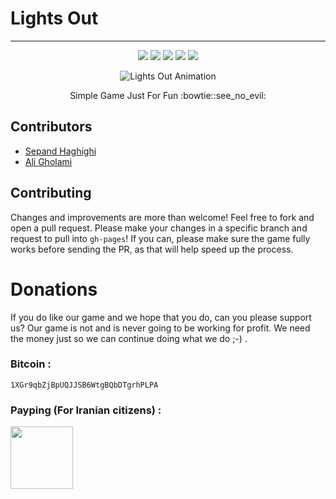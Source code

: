 # Lights Out

----------		


<div align="center">

<a href="http://www.lightsout.ir"><img src="https://img.shields.io/badge/GAME-PLAY!-green.svg"></a>
<a href="http://www.lightsout.ir/help.html"><img src="https://img.shields.io/badge/GAME-HELP-blue.svg"></a>
<a href="http://www.lightsout.ir/donate.html"><img src="https://img.shields.io/badge/SUPPORT-DONATE-red.svg"></a>
<a href="https://www.codacy.com/app/sepand-haghighi/lightsout?utm_source=github.com&amp;utm_medium=referral&amp;utm_content=sepandhaghighi/lightsout&amp;utm_campaign=Badge_Grade"><img src="https://api.codacy.com/project/badge/Grade/fcea9a300b484acaae612ee22cdea87b"/></a>
<a href="https://github.com/sepandhaghighi/lightsout/blob/gh-pages/LICENSE"><img src="https://img.shields.io/github/license/mashape/apistatus.svg"/></a>

</div>

<p align="center">
  <img src="http://www.lightsout.ir/images/help.gif" alt="Lights Out Animation">
</p>
<p align="center">
   Simple Game Just For Fun :bowtie::see_no_evil:
</p>

## Contributors

- [Sepand Haghighi](https://github.com/sepandhaghighi "Sepand Haghighi")
- [Ali Gholami](https://github.com/aligholamee "Ali Gholami")

## Contributing

Changes and improvements are more than welcome! Feel free to fork and open a pull request. Please make your changes in a specific branch and request to pull into `gh-pages`! If you can, please make sure the game fully works before sending the PR, as that will help speed up the process.

# Donations

If you do like our game and we hope that you do, can you please support us? Our game is not and is never going to be working for profit. We need the money just so we can continue doing what we do ;-) .				

<h3>Bitcoin :</h3>					

```1XGr9qbZjBpUQJJSB6WtgBQbDTgrhPLPA```			



<h3>Payping (For Iranian citizens) :</h3>

<a href="http://www.payping.net/sepandhaghighi" target="__blank"><img src="http://www.qpage.ir/images/payping.png" height=100px width=100px></a>

